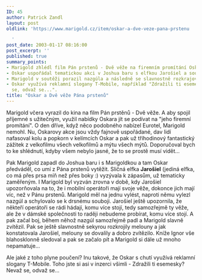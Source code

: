 ```yaml
---
ID: 45
author: Patrick Zandl
layout: post
oldlink: 'https://www.marigold.cz/item/oskar-a-dve-veze-pana-prstenu

  '
post_date: 2003-01-17 08:16:00
post_excerpt: ''
published: true
summary_points:
- Marigold zhlédl film Pán prstenů - Dvě věže na firemním promítání Oskara.
- Oskar uspořádal tematickou akci v Joshua baru s elfkou Jarošiel a soutěžemi.
- Marigold v soutěži porazil nazgúla a následně se slavnostně rozkrajovaly melouny.
- Oskar využívá reklamní slogany T-Mobile, například "Zdražili ti esemesky? Nevaž
  se, odvaž se...".
title: "Oskar a Dvě věže Pána prstenů"
---
```


<p>
Marigold včera vyrazil do kina na film Pán prstěnů - Dvě věže. A aby spojil příjemné s užitečným, využil nabídky Oskara jít se podívat na "jeho firemní promítání". O den dříve, když něco podobného nabízel Eurotel, Marigold nemohl. Nu, Oskarovy akce jsou vždy fajnově uspořádané, dav lidí nafasoval kolu a popkorn v kelímcích Oskar a pak už tříhodinový fantastický zážitek z velkofilmu všech velkofilmů a mýtu všech mýtů. Doporučoval bych to ke shlédnutí, kdyby všem nebylo jasné, že to se prostě musí vidět...</p>

<p>
Pak Marigold zapadl do Joshua baru i s Marigoldkou a tam Oskar předváděl, co umí z Pána prstenů vytěžit. Sličná elfka <STRONG>Jarošiel</STRONG> (jediná elfka, co má přes prsa míň než přes boky :) vyzývala k zápasům, už tematicky zaměřeným. I Marigold byl vyzván zrovna v době, kdy Jarošiel upozorňovala na to, že i mobilní operátoři mají svoje věže, dokonce jich mají víc, než v Pánu prstenů. Marigold měl na jednu vylést, naproti němu vylezl nazgúl a schylovalo se k drsnému souboji. Jarošiel ještě upozornila, že někteří operátoři se rádi hádají, komu více stojí, tedy samozřejmě ty věže, ale že v dámské společnosti to raději nebudeme probírat, komu více stojí. A pak začal boj, během něhož nazgúl samozřejmě padl a Marigold slavně zvítězil. Pak se ještě slavnostně sekyrou rozkrojily melouny a jak konstatovala Jarošiel, melouny se dovalily a dobro zvítězilo. Kníže Ignor vše blahosklonně sledoval a pak se začalo pít a Marigold si dále už mnoho nepamatuje...</p>

<p>
Ale jaké z toho plyne poučení? Inu takové, že Oskar s chutí využívá reklamní slogany T-Mobile. Toho jste si asi v inzerci všimli - Zdražili ti esemesky? Nevaž se, odvaž se...</p>